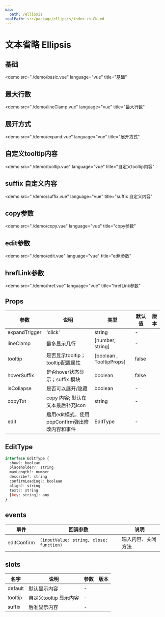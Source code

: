 ```yaml
---
map:
  path: /ellipsis
realPath: src/package/ellipsis/index.zh-CN.md
---
```


# 文本省略 Ellipsis

## 基础

<demo src="./demo/basic.vue"
  language="vue"
  title="基础"
  >
</demo>

## 最大行数

<demo src="./demo/lineClamp.vue"
  language="vue"
  title="最大行数"
  >
</demo>

## 展开方式

<demo src="./demo/expand.vue"
  language="vue"
  title="展开方式"
  >
</demo>

## 自定义tooltip内容

<demo src="./demo/tooltip.vue"
  language="vue"
  title="自定义tooltip内容"
  >
</demo>

## suffix 自定义内容

<demo src="./demo/suffix.vue"
  language="vue"
  title="suffix 自定义内容"
  >
</demo>

## copy参数

<demo src="./demo/copy.vue"
  language="vue"
  title="copy参数"
  >
</demo>

## edit参数

<demo src="./demo/edit.vue"
  language="vue"
  title="edit参数"
  >
</demo>

## hrefLink参数

<demo src="./demo/href.vue"
  language="vue"
  title="hrefLink参数"
  >
</demo>

## Props

| 参数 | 说明 | 类型 | 默认值 | 版本 |
| --- | --- | --- | --- | --- |
| expandTrigger | 'click' | string | - |  |
| lineClamp | 最多显示几行 | [number, string] | - |  |
| tooltip | 是否显示tooltip；tooltip配置属性 | [boolean , TooltipProps] |  false  |  |
| hoverSuffix | 是否hover状态显示；suffix 模块 | boolean |  false  |  |
| isCollapse | 是否可以展开/隐藏 | boolean |  -  |  |
| copyTxt | copy 内容; 默认在文本最后补充icon| string |  -  |  |
| edit | 启用edit模式，使用popConfirm弹出修改内容和事件 | EditType |  -  |  |

## EditType

```js
interface EditType {
  show?: boolean
  placeholder?: string
  maxLength?: number
  describe?: string
  confirmLoading?: boolean
  align?: string
  text?: string
  [key: string]: any
}
```

## events

| 事件           | 回调参数                  | 说明               |
| -------------- | ------------------------- | ------------------ |
| editConfirm          | `(inputValue: string, close: function)`               | 输入内容、关闭方法 |

## slots

| 名字 | 说明 | 参数 | 版本 |
| --- | --- | --- | --- |
| default | 默认显示内容 |  -  | |
| tooltip | 自定义tooltip 显示内容 |  -  | |
| suffix | 后准显示内容 |  -  | |
